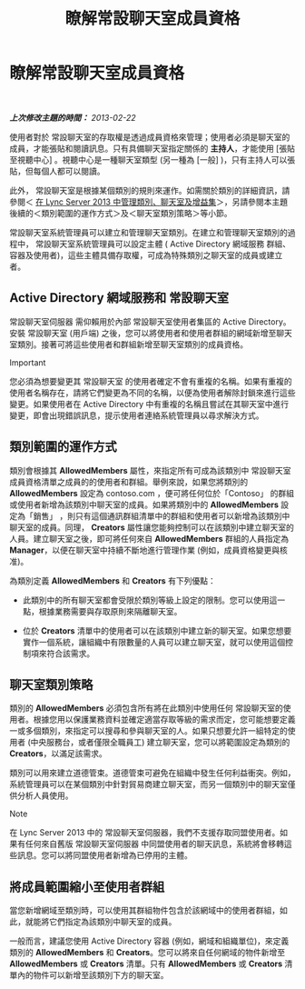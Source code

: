 ﻿---
title: 瞭解常設聊天室成員資格
TOCTitle: 瞭解常設聊天室成員資格
ms:assetid: 900392d6-6e9f-4dae-93d6-39d7474409ef
ms:mtpsurl: https://technet.microsoft.com/zh-tw/library/Gg398730(v=OCS.15)
ms:contentKeyID: 49291649
ms.date: 08/10/2015
mtps_version: v=OCS.15
ms.translationtype: HT
---

# 瞭解常設聊天室成員資格

 

_**上次修改主題的時間：** 2013-02-22_

使用者對於 常設聊天室的存取權是透過成員資格來管理；使用者必須是聊天室的成員，才能張貼和閱讀訊息。只有具備聊天室指定關係的 **主持人**，才能使用 \[張貼至視聽中心\] 。視聽中心是一種聊天室類型 (另一種為 \[一般\] )，只有主持人可以張貼，但每個人都可以閱讀。

此外， 常設聊天室是根據某個類別的規則來運作。如需關於類別的詳細資訊，請參閱＜ [在 Lync Server 2013 中管理類別、聊天室及增益集](lync-server-2013-managing-categories-rooms-and-add-ins.md)＞，另請參閱本主題後續的＜類別範圍的運作方式＞及＜聊天室類別策略＞等小節。

常設聊天室系統管理員可以建立和管理聊天室類別。在建立和管理聊天室類別的過程中， 常設聊天室系統管理員可以設定主體 ( Active Directory 網域服務 群組、容器及使用者)，這些主體具備存取權，可成為特殊類別之聊天室的成員或建立者。

## Active Directory 網域服務和 常設聊天室

常設聊天室伺服器 需仰賴用於內部 常設聊天室使用者集區的 Active Directory。安裝 常設聊天室 (用戶端) 之後，您可以將使用者和使用者群組的網域新增至聊天室類別。接著可將這些使用者和群組新增至聊天室類別的成員資格。

> [!IMPORTANT]  
> 您必須為想要變更其 常設聊天室 的使用者確定不會有重複的名稱。如果有重複的使用者名稱存在，請將它們變更為不同的名稱，以便為使用者解除封鎖來進行這些變更。如果使用者在 Active Directory 中有重複的名稱且嘗試在其聊天室中進行變更，即會出現錯誤訊息，提示使用者連絡系統管理員以尋求解決方式。



## 類別範圍的運作方式

類別會根據其 **AllowedMembers** 屬性，來指定所有可成為該類別中 常設聊天室成員資格清單之成員的的使用者和群組。舉例來說，如果您將類別的 **AllowedMembers** 設定為 contoso.com ，便可將任何位於「Contoso」 的群組或使用者新增為該類別中聊天室的成員。如果將類別中的 **AllowedMembers** 設定為「銷售」 ，則只有這個通訊群組清單中的群組和使用者可以新增為該類別中聊天室的成員。同理， **Creators** 屬性讓您能夠控制可以在該類別中建立聊天室的人員。建立聊天室之後，即可將任何來自 **AllowedMembers** 群組的人員指定為 **Manager**，以便在聊天室中持續不斷地進行管理作業 (例如，成員資格變更與核准)。

為類別定義 **AllowedMembers** 和 **Creators** 有下列優點：

  - 此類別中的所有聊天室都會受限於類別等級上設定的限制。您可以使用這一點，根據業務需要與存取原則來隔離聊天室。

  - 位於 **Creators** 清單中的使用者可以在該類別中建立新的聊天室。如果您想要實作一個系統，讓組織中有限數量的人員可以建立聊天室，就可以使用這個控制項來符合該需求。

## 聊天室類別策略

類別的 **AllowedMembers** 必須包含所有將在此類別中使用任何 常設聊天室的使用者。根據您用以保護業務資料並確定適當存取等級的需求而定，您可能想要定義一或多個類別，來指定可以搜尋和參與聊天室的人。如果只想要允許一組特定的使用者 (中央服務台，或者僅限全職員工) 建立聊天室，您可以將範圍設定為類別的 **Creators**，以滿足該需求。

類別可以用來建立道德管束。道德管束可避免在組織中發生任何利益衝突。例如，系統管理員可以在某個類別中針對貿易商建立聊天室，而另一個類別中的聊天室僅供分析人員使用。

> [!NOTE]  
> 在 Lync Server 2013 中的 常設聊天室伺服器，我們不支援存取同盟使用者。如果有任何來自舊版 常設聊天室伺服器 中同盟使用者的聊天訊息，系統將會移轉這些訊息。您可以將同盟使用者新增為已停用的主體。



## 將成員範圍縮小至使用者群組

當您新增網域至類別時，可以使用其群組物件包含於該網域中的使用者群組，如此，就能將它們指定為該類別中聊天室的成員。

一般而言，建議您使用 Active Directory 容器 (例如，網域和組織單位)，來定義類別的 **AllowedMembers** 和 **Creators**。您可以將來自任何網域的物件新增至 **AllowedMembers** 或 **Creators** 清單。只有 **AllowedMembers** 或 **Creators** 清單內的物件可以新增至該類別下方的聊天室。

